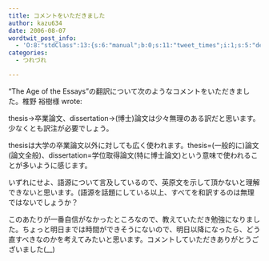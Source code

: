 ```yaml
---
title: コメントをいただきました
author: kazu634
date: 2006-08-07
wordtwit_post_info:
  - 'O:8:"stdClass":13:{s:6:"manual";b:0;s:11:"tweet_times";i:1;s:5:"delay";i:0;s:7:"enabled";i:1;s:10:"separation";s:2:"60";s:7:"version";s:3:"3.7";s:14:"tweet_template";b:0;s:6:"status";i:2;s:6:"result";a:0:{}s:13:"tweet_counter";i:2;s:13:"tweet_log_ids";a:1:{i:0;i:2479;}s:9:"hash_tags";a:0:{}s:8:"accounts";a:1:{i:0;s:7:"kazu634";}}'
categories:
  - つれづれ

---
```

<div class="section">
<p>
    &#8220;The Age of the Essays&#8221;の翻訳について次のようなコメントをいただきました。椎野 裕樹様 wrote:
</p>
  
<p>
<blockquote>
</blockquote>
    
<p>
      thesis→卒業論文、dissertation→(博士)論文は少々無理のある訳だと思います。少なくとも訳注が必要でしょう。
</p>
    
<p>
      thesisは大学の卒業論文以外に対しても広く使われます。thesis=(一般的に)論文(論文全般)、dissertation=学位取得論文(特に博士論文)という意味で使われることが多いように感じます。
</p>
    
<p>
      いずれにせよ、語源について言及しているので、英原文を示して頂かないと理解できないと思います。(語源を話題にしている以上、すべてを和訳するのは無理ではないでしょうか？
</p>
</p>
  
<p>
    このあたりが一番自信がなかったところなので、教えていただき勉強になりました。ちょっと明日までは時間ができそうにないので、明日以降になったら、どう直すべきなのかを考えてみたいと思います。コメントしていただきありがとうございました(__)
</p>
</div>
